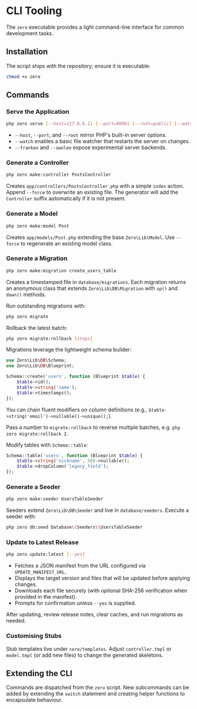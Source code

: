 # CLI Tooling

The `zero` executable provides a light command-line interface for common development tasks.

## Installation

The script ships with the repository; ensure it is executable:

```bash
chmod +x zero
```

## Commands

### Serve the Application

```bash
php zero serve [--host=127.0.0.1] [--port=8000] [--root=public] [--watch] [--franken] [--swolee]
```

- `--host`, `--port`, and `--root` mirror PHP's built-in server options.
- `--watch` enables a basic file watcher that restarts the server on changes.
- `--franken` and `--swolee` expose experimental server backends.

### Generate a Controller

```bash
php zero make:controller PostsController
```

Creates `app/controllers/PostsController.php` with a simple `index` action. Append `--force` to overwrite an existing file. The generator will add the `Controller` suffix automatically if it is not present.

### Generate a Model

```bash
php zero make:model Post
```

Creates `app/models/Post.php` extending the base `Zero\Lib\Model`. Use `--force` to regenerate an existing model class.

### Generate a Migration

```bash
php zero make:migration create_users_table
```

Creates a timestamped file in `database/migrations`. Each migration returns an anonymous class that extends `Zero\Lib\DB\Migration` with `up()` and `down()` methods.

Run outstanding migrations with:

```bash
php zero migrate
```

Rollback the latest batch:

```bash
php zero migrate:rollback [steps]
```

Migrations leverage the lightweight schema builder:

```php
use Zero\Lib\DB\Schema;
use Zero\Lib\DB\Blueprint;

Schema::create('users', function (Blueprint $table) {
    $table->id();
    $table->string('name');
    $table->timestamps();
});
```
You can chain fluent modifiers on column definitions (e.g., `$table->string('email')->nullable()->unique();`).


Pass a number to `migrate:rollback` to reverse multiple batches, e.g. `php zero migrate:rollback 2`.

Modify tables with `Schema::table`:

```php
Schema::table('users', function (Blueprint $table) {
    $table->string('nickname', 50)->nullable();
    $table->dropColumn('legacy_field');
});
```

### Generate a Seeder

```bash
php zero make:seeder UsersTableSeeder
```

Seeders extend `Zero\Lib\DB\Seeder` and live in `database/seeders`. Execute a seeder with:

```bash
php zero db:seed Database\\Seeders\\UsersTableSeeder
```

### Update to Latest Release

```bash
php zero update:latest [--yes]
```

- Fetches a JSON manifest from the URL configured via `UPDATE_MANIFEST_URL`.
- Displays the target version and files that will be updated before applying changes.
- Downloads each file securely (with optional SHA-256 verification when provided in the manifest).
- Prompts for confirmation unless `--yes` is supplied.

After updating, review release notes, clear caches, and run migrations as needed.

### Customising Stubs

Stub templates live under `core/templates`. Adjust `controller.tmpl` or `model.tmpl` (or add new files) to change the generated skeletons.

## Extending the CLI

Commands are dispatched from the `zero` script. New subcommands can be added by extending the `switch` statement and creating helper functions to encapsulate behaviour.
